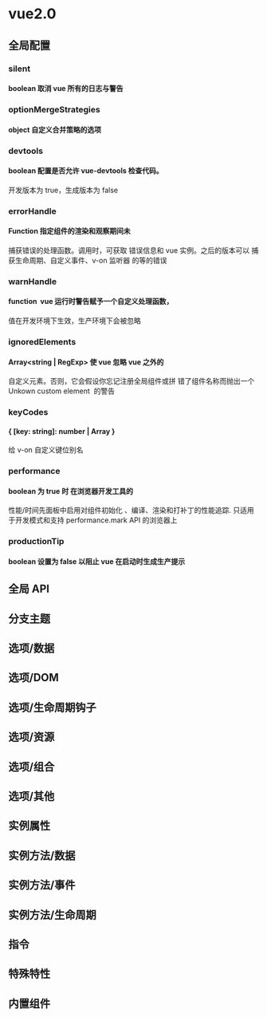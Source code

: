 # vue2.0

## 全局配置

### silent

#### boolean 取消 vue 所有的日志与警告

### optionMergeStrategies

#### object 自定义合并策略的选项

### devtools

#### boolean 配置是否允许 vue-devtools 检查代码。

开发版本为 true，生成版本为 false

### errorHandle

#### Function 指定组件的渲染和观察期间未

捕获错误的处理函数。调用时，可获取
错误信息和 vue 实例。之后的版本可以
捕获生命周期、自定义事件、v-on 监听器
的等的错误

### warnHandle 

#### function  vue 运行时警告赋予一个自定义处理函数，

值在开发环境下生效，生产环境下会被忽略

### ignoredElements

#### Array<string | RegExp> 使 vue 忽略 vue 之外的

自定义元素。否则，它会假设你忘记注册全局组件或拼
错了组件名称而抛出一个 Unkown custom element 
的警告

### keyCodes

#### { [key: string]: number | Array<number> } 

给 v-on 自定义键位别名

### performance 

#### boolean 为 true 时 在浏览器开发工具的

性能/时间先面板中启用对组件初始化
、编译、渲染和打补丁的性能追踪.
只适用于开发模式和支持 performance.mark API 的浏览器上

### productionTip

#### boolean 设置为 false 以阻止 vue 在启动时生成生产提示

## 全局 API

## 分支主题

## 选项/数据

## 选项/DOM

## 选项/生命周期钩子

## 选项/资源

## 选项/组合

## 选项/其他

## 实例属性

## 实例方法/数据

## 实例方法/事件

## 实例方法/生命周期

## 指令

## 特殊特性

## 内置组件
